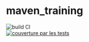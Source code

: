 # maven_training
![build CI](https://github.com/AnouarZayane/maven_training/actions/workflows/build.yml/badge.svg)    
[![couverture par les tests](https://codecov.io/gh/AnouarZayane/maven_training/branch/main/graph/badge.svg?token=TX5Q1H119Q)](https://codecov.io/gh/AnouarZayane/maven_training)
